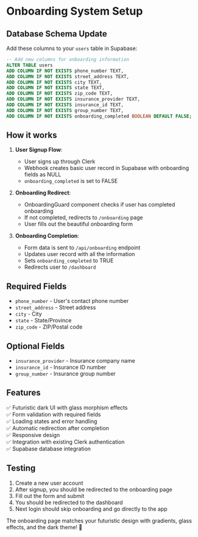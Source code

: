 # Onboarding System Setup

## Database Schema Update

Add these columns to your `users` table in Supabase:

```sql
-- Add new columns for onboarding information
ALTER TABLE users
ADD COLUMN IF NOT EXISTS phone_number TEXT,
ADD COLUMN IF NOT EXISTS street_address TEXT,
ADD COLUMN IF NOT EXISTS city TEXT,
ADD COLUMN IF NOT EXISTS state TEXT,
ADD COLUMN IF NOT EXISTS zip_code TEXT,
ADD COLUMN IF NOT EXISTS insurance_provider TEXT,
ADD COLUMN IF NOT EXISTS insurance_id TEXT,
ADD COLUMN IF NOT EXISTS group_number TEXT,
ADD COLUMN IF NOT EXISTS onboarding_completed BOOLEAN DEFAULT FALSE;
```

## How it works

1. **User Signup Flow**:

   - User signs up through Clerk
   - Webhook creates basic user record in Supabase with onboarding fields as NULL
   - `onboarding_completed` is set to FALSE

2. **Onboarding Redirect**:

   - OnboardingGuard component checks if user has completed onboarding
   - If not completed, redirects to `/onboarding` page
   - User fills out the beautiful onboarding form

3. **Onboarding Completion**:
   - Form data is sent to `/api/onboarding` endpoint
   - Updates user record with all the information
   - Sets `onboarding_completed` to TRUE
   - Redirects user to `/dashboard`

## Required Fields

- `phone_number` - User's contact phone number
- `street_address` - Street address
- `city` - City
- `state` - State/Province
- `zip_code` - ZIP/Postal code

## Optional Fields

- `insurance_provider` - Insurance company name
- `insurance_id` - Insurance ID number
- `group_number` - Insurance group number

## Features

✅ Futuristic dark UI with glass morphism effects  
✅ Form validation with required fields  
✅ Loading states and error handling  
✅ Automatic redirection after completion  
✅ Responsive design  
✅ Integration with existing Clerk authentication  
✅ Supabase database integration

## Testing

1. Create a new user account
2. After signup, you should be redirected to the onboarding page
3. Fill out the form and submit
4. You should be redirected to the dashboard
5. Next login should skip onboarding and go directly to the app

The onboarding page matches your futuristic design with gradients, glass effects, and the dark theme! 🚀
